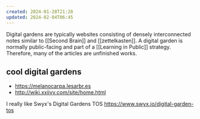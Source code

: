 ```yaml
---
created: 2024-01-28T21:28
updated: 2024-02-04T06:45
---
```

Digital gardens are typically websites consisting of densely interconnected notes similar to [[Second Brain]] and [[zettelkasten]]. A digital garden is normally public-facing and part of a [[Learning in Public]] strategy. Therefore, many of the articles are unfinished works.

## cool digital gardens

- https://melanocarpa.lesarbr.es
- http://wiki.xxiivv.com/site/home.html

I really like Swyx's Digital Gardens TOS https://www.swyx.io/digital-garden-tos